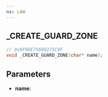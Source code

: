 ```yaml
---
ns: LAW
---
```

## _CREATE_GUARD_ZONE

```c
// 0x8F9DE75680275C9F
void _CREATE_GUARD_ZONE(char* name);
```

## Parameters
* **name**:
